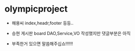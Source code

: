 # olympicproject
+ 해용씨 index,headr,footer 등등..

+ 승현 게시판 board DAO,Service,VO 작성했지만 댓글부분은 아직
+ 부족한거 있으면 말씀해주십쇼!!!!!!